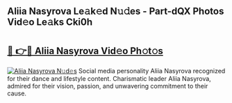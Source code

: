 ## Aliia Nasyrova Le𝚊k𝚎d N𝚞𝚍es - Part-dQX Photos Vid𝚎o Le𝚊ks Cki0h

# <h2><a href="http://fbct6h.evod.top/?m=Aliia+Nasyrova">🔗 👉🔴 Aliia Nasyrova Vid𝚎o Ph𝚘t𝚘s</a></h2>

[![Aliia Nasyrova N𝚞d𝚎s](https://i.imgur.com/8V9OHl7.gif)](http://fbct6h.evod.top/?m=Aliia+Nasyrova)
Social media personality Aliia Nasyrova recognized for their dance and lifestyle content. Charismatic leader Aliia Nasyrova, admired for their vision, passion, and unwavering commitment to their cause. 
